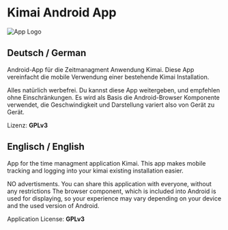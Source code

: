Kimai Android App
=======
![App Logo](https://github.com/de-live-gdev/android/blob/master/res/drawable-hdpi/ic_launcher.png?raw=true "App Logo")


## Deutsch / German
Android-App für die Zeitmanagment Anwendung Kimai.
Diese App vereinfacht die mobile Verwendung einer bestehende Kimai Installation.


Alles natürlich werbefrei.
Du kannst diese App weitergeben, und empfehlen ohne Einschränkungen.
Es wird als Basis die Android-Browser Komponente verwendet, die Geschwindigkeit und Darstellung variert also von Gerät zu Gerät.


Lizenz: **GPLv3**

## Englisch / English
App for the time managment application Kimai.
This app makes mobile tracking and logging into your kimai existing installation easier.


NO advertisments.
You can share this application with everyone, without any restrictions
The browser component, which is included into Android is used for displaying, so your experience may vary depending on your device and the used version of Android.


Application License: **GPLv3**
